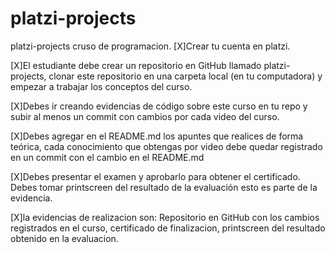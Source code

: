 # platzi-projects
platzi-projects cruso de programacion.
[X]Crear tu cuenta en platzi. 


[X]El estudiante debe crear un repositorio en GitHub llamado platzi-projects, clonar este repositorio en una carpeta local (en tu computadora) y empezar a trabajar los conceptos del curso. 


[X]Debes ir creando evidencias de código sobre este curso en tu repo y subir al menos un commit con cambios por cada video del curso. 


[X]Debes agregar en el README.md los apuntes que realices de forma teórica, cada conocimiento que obtengas por video debe quedar registrado en un commit con el cambio en el README.md



[X]Debes presentar el examen y aprobarlo para obtener el certificado. Debes tomar printscreen del resultado de la evaluación esto es parte de la evidencia. 


[X]la evidencias de realizacion son: Repositorio en GitHub con los cambios registrados en el curso, certificado de finalizacion, printscreen del resultado obtenido en la evaluacion.
